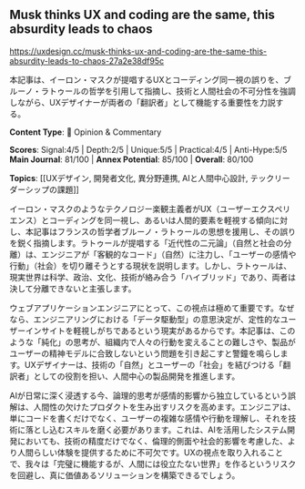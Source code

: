 ## Musk thinks UX and coding are the same, this absurdity leads to chaos

https://uxdesign.cc/musk-thinks-ux-and-coding-are-the-same-this-absurdity-leads-to-chaos-27a2e38df95c

本記事は、イーロン・マスクが提唱するUXとコーディング同一視の誤りを、ブルーノ・ラトゥールの哲学を引用して指摘し、技術と人間社会の不可分性を強調しながら、UXデザイナーが両者の「翻訳者」として機能する重要性を力説する。

**Content Type**: 💭 Opinion & Commentary

**Scores**: Signal:4/5 | Depth:2/5 | Unique:5/5 | Practical:4/5 | Anti-Hype:5/5
**Main Journal**: 81/100 | **Annex Potential**: 85/100 | **Overall**: 80/100

**Topics**: [[UXデザイン, 開発者文化, 異分野連携, AIと人間中心設計, テックリーダーシップの課題]]

イーロン・マスクのようなテクノロジー楽観主義者がUX（ユーザーエクスペリエンス）とコーディングを同一視し、あるいは人間的要素を軽視する傾向に対し、本記事はフランスの哲学者ブルーノ・ラトゥールの思想を援用し、その誤りを鋭く指摘します。ラトゥールが提唱する「近代性の二元論」（自然と社会の分離）は、エンジニアが「客観的なコード」（自然）に注力し、「ユーザーの感情や行動」（社会）を切り離そうとする現状を説明します。しかし、ラトゥールは、現実世界は科学、政治、文化、技術が絡み合う「ハイブリッド」であり、両者は決して分離できないと主張します。

ウェブアプリケーションエンジニアにとって、この視点は極めて重要です。なぜなら、エンジニアリングにおける「データ駆動型」の意思決定が、定性的なユーザーインサイトを軽視しがちであるという現実があるからです。本記事は、このような「純化」の思考が、組織内で人々の行動を変えることの難しさや、製品がユーザーの精神モデルに合致しないという問題を引き起こすと警鐘を鳴らします。UXデザイナーは、技術の「自然」とユーザーの「社会」を結びつける「翻訳者」としての役割を担い、人間中心の製品開発を推進します。

AIが日常に深く浸透する今、論理的思考が感情的影響から独立しているという誤解は、人間性の欠けたプロダクトを生み出すリスクを高めます。エンジニアは、単にコードを書くだけでなく、ユーザーの複雑な感情や行動を理解し、それを技術に落とし込むスキルを磨く必要があります。これは、AIを活用したシステム開発においても、技術の精度だけでなく、倫理的側面や社会的影響を考慮した、より人間らしい体験を提供するために不可欠です。UXの視点を取り入れることで、我々は「完璧に機能するが、人間には役立たない世界」を作るというリスクを回避し、真に価値あるソリューションを構築できるでしょう。